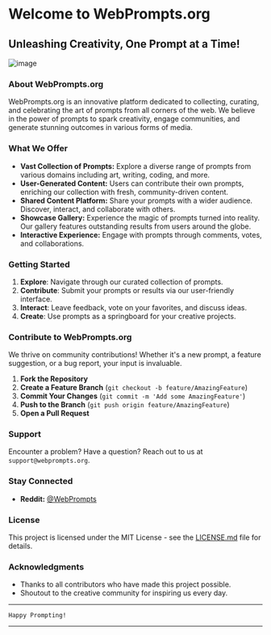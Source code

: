 
# Welcome to WebPrompts.org

## Unleashing Creativity, One Prompt at a Time!

![image](https://github.com/webprompts/webprompts.org/assets/65864/4f56255c-5da0-4705-87b1-e9ef09215952)

### About WebPrompts.org

WebPrompts.org is an innovative platform dedicated to collecting, curating, and celebrating the art of prompts from all corners of the web. We believe in the power of prompts to spark creativity, engage communities, and generate stunning outcomes in various forms of media.

### What We Offer

- **Vast Collection of Prompts:** Explore a diverse range of prompts from various domains including art, writing, coding, and more.
- **User-Generated Content:** Users can contribute their own prompts, enriching our collection with fresh, community-driven content.
- **Shared Content Platform:** Share your prompts with a wider audience. Discover, interact, and collaborate with others.
- **Showcase Gallery:** Experience the magic of prompts turned into reality. Our gallery features outstanding results from users around the globe.
- **Interactive Experience:** Engage with prompts through comments, votes, and collaborations.

### Getting Started

1. **Explore**: Navigate through our curated collection of prompts.
2. **Contribute**: Submit your prompts or results via our user-friendly interface.
3. **Interact**: Leave feedback, vote on your favorites, and discuss ideas.
4. **Create**: Use prompts as a springboard for your creative projects.

### Contribute to WebPrompts.org

We thrive on community contributions! Whether it's a new prompt, a feature suggestion, or a bug report, your input is invaluable.

1. **Fork the Repository**
2. **Create a Feature Branch** (`git checkout -b feature/AmazingFeature`)
3. **Commit Your Changes** (`git commit -m 'Add some AmazingFeature'`)
4. **Push to the Branch** (`git push origin feature/AmazingFeature`)
5. **Open a Pull Request**

### Support

Encounter a problem? Have a question? Reach out to us at `support@webprompts.org`.

### Stay Connected

- **Reddit:** [@WebPrompts](https://reddit.com/WebPrompts)

### License

This project is licensed under the MIT License - see the [LICENSE.md](LICENSE.md) file for details.

### Acknowledgments

- Thanks to all contributors who have made this project possible.
- Shoutout to the creative community for inspiring us every day.

---

`Happy Prompting!`

---
